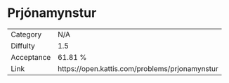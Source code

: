 # Prjónamynstur

<table>
    <tr>
        <td>Category</td>
        <td>N/A</td>
    </tr>
    <tr>
        <td>Diffulty</td>
        <td>1.5</td>
    </tr>
    <tr>
        <td>Acceptance</td>
        <td>61.81 %</td>
    </tr>
    <tr>
        <td>Link</td>
        <td>https://open.kattis.com/problems/prjonamynstur</td>
    </tr>
</table>